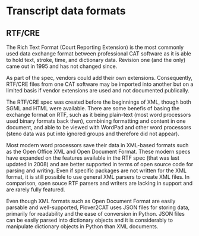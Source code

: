 # Transcript data formats


## RTF/CRE

The Rich Text Format (Court Reporting Extension) is the most commonly used data exchange format between professional CAT software as it is able to hold text, stroke, time, and dictionary data. Revision one (and the only) came out in 1995 and has not changed since. 

As part of the spec, vendors could add their own extensions. Consequently, RTF/CRE files from one CAT software may be imported into another but on a limited basis if vendor extensions are used and not documented publically. 

The RTF/CRE spec was created before the beginnings of XML, though both SGML and HTML were available. There are some benefis of basing the exchange format on RTF, such as it being plain-text (most word processors used binary formats back then), combining formatting and content in one document, and able to be viewed with WordPad and other word processors (steno data was put into ignored groups and therefore did not appear).

Most modern word processors save their data in XML-based formats such as the Open Office XML and Open Document Format. These modern specs have expanded on the features available in the RTF spec (that was last updated in 2008) and are better supported in terms of open source code for parsing and writing. Even if specific packages are not written for the XML format, it is still possible to use general XML parsers to create XML files. In comparison, open souce RTF parsers and writers are lacking in support and are rarely fully featured. 

Even though XML formats such as Open Document Format are easily parsable and well-supported, Plover2CAT uses JSON files for storing data, primarily for readability and the ease of conversion in Python. JSON files can be easily parsed into dictionary objects and it is considerably to manipulate dictionary objects in Python than XML documents. 


